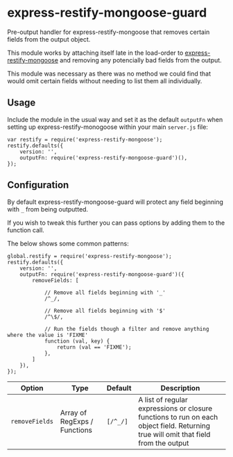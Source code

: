 express-restify-mongoose-guard
==============================
Pre-output handler for express-restify-mongoose that removes certain fields from the output object.

This module works by attaching itself late in the load-order to [express-restify-mongoose](https://www.npmjs.com/package/express-restify-mongoose) and removing any potencially bad fields from the output.

This module was necessary as there was no method we could find that would omit certain fields without needing to list them all individually.


Usage
-----

Include the module in the usual way and set it as the default `outputFn` when setting up express-restify-monogoose within your main `server.js` file:


	var restify = require('express-restify-mongoose');
	restify.defaults({
		version: '',
		outputFn: require('express-restify-mongoose-guard')(),
	});


Configuration
-------------
By default express-restify-mongoose-guard will protect any field beginning with `_` from being outputted.

If you wish to tweak this further you can pass options by adding them to the function call.

The below shows some common patterns:


	global.restify = require('express-restify-mongoose');
	restify.defaults({
		version: '',
		outputFn: require('express-restify-mongoose-guard')({
			removeFields: [

				// Remove all fields beginning with '_'
				/^_/, 

				// Remove all fields beginning with '$'
				/^\$/,

				// Run the fields though a filter and remove anything where the value is 'FIXME'
				function (val, key) {
					return (val == 'FIXME');
				},
			]
		}),
	});


| Option             | Type                         | Default               | Description    |
|--------------------|------------------------------|-----------------------|----------------|
| `removeFields`     | Array of RegExps / Functions | `[/^_/]`              | A list of regular expressions or closure functions to run on each object field. Returning true will omit that field from the output |
